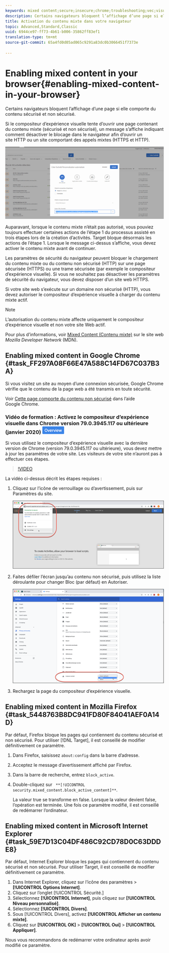 ```yaml
---
keywords: mixed content;secure;insecure;chrome;troubleshooting;vec;visual experience composer;unsecure
description: Certains navigateurs bloquent l’affichage d’une page si elle comporte du contenu sécurisé et non sécurisé.
title: Activation du contenu mixte dans votre navigateur
topic: Advanced,Standard,Classic
uuid: 6944ce97-ff73-4b61-b006-35862ff83ef1
translation-type: tm+mt
source-git-commit: 65a4fd0d05ad065c9291a83dc0b3066451f7373e

---
```



# Enabling mixed content in your browser{#enabling-mixed-content-in-your-browser}

Certains navigateurs bloquent l’affichage d’une page si elle comporte du contenu sécurisé et non sécurisé.

Si le compositeur d’expérience visuelle tente d’ouvrir une page contenant du contenu mixte (sécurisé et non sécurisé), un message s’affiche indiquant comment désactiver le blocage dans le navigateur afin d’ouvrir un site HTTP ou un site comportant des appels mixtes (HTTPS et HTTP).

![](assets/mixed_content_warning.gif)

Auparavant, lorsque le contenu mixte n’était pas autorisé, vous pouviez toujours effectuer certaines actions de l’étape 1 du processus assisté en trois étapes lors de la création d’activités. Target bloque désormais les actions de l’étape 1. Lorsque le message ci-dessus s’affiche, vous devez activer le contenu mixte avant de continuer.

Les paramètres de sécurité du navigateur peuvent bloquer le chargement du contenu mixte ou du contenu non sécurisé (HTTP) sur une page sécurisée (HTTPS) ou une trame sécurisée (par exemple le compositeur d’expérience visuelle). Si vous ne souhaitez pas désactiver les paramètres de sécurité du navigateur, vous devez disposer d’un site web HTTPS.

Si votre site web s’exécute sur un domaine non sécurisé (HTTP), vous devez autoriser le compositeur d’expérience visuelle à charger du contenu mixte actif.

>[!NOTE]
>
>L’autorisation du contenu mixte affecte uniquement le compositeur d’expérience visuelle et non votre site Web actif.

Pour plus d’informations, voir [Mixed Content (Contenu mixte)](https://developer.mozilla.org/en-US/docs/Web/Security/Mixed_content) sur le site web *Mozilla Developer Network* (MDN).

## Enabling mixed content in Google Chrome {#task_FF297A08F66E47A588C14FD67C037B3A}

Si vous visitez un site au moyen d’une connexion sécurisée, Google Chrome vérifie que le contenu de la page web a été transmis en toute sécurité.

Voir [Cette page comporte du contenu non sécurisé](https://support.google.com/chrome/answer/1342714?hl=en) dans l’aide Google Chrome.

### Vidéo de formation : Activez le compositeur d’expérience visuelle dans Chrome version 79.0.3945.117 ou ultérieure (janvier 2020) ![badge Aperçu.](/help/assets/overview.png)

Si vous utilisez le compositeur d’expérience visuelle avec la dernière version de Chrome (version 79.0.3945.117 ou ultérieure), vous devez mettre à jour les paramètres de votre site. Les visiteurs de votre site n’auront pas à effectuer ces étapes.

>[!VIDEO](https://www.youtube.com/watch?v=6zGCi5Y8eVo)

La vidéo ci-dessus décrit les étapes requises :

1. Cliquez sur l’icône de verrouillage ou d’avertissement, puis sur Paramètres du site.

   ![Paramètres du site](/help/c-experiences/c-visual-experience-composer/r-troubleshoot-composer/assets/site-settings.png)

1. Faites défiler l’écran jusqu’au contenu non sécurisé, puis utilisez la liste déroulante pour changer Bloc (par défaut) en Autoriser.

   ![Contenu non sécurisé](/help/c-experiences/c-visual-experience-composer/r-troubleshoot-composer/assets/insecure-content.png)

1. Rechargez la page du compositeur d’expérience visuelle.

## Enabling mixed content in Mozilla Firefox {#task_5448763B8DC941FD80F84041AEF0A14D}

Par défaut, Firefox bloque les pages qui contiennent du contenu sécurisé et non sécurisé. Pour utiliser [!DNL Target], il est conseillé de modifier définitivement ce paramètre.

1. Dans Firefox, saisissez `about:config` dans la barre d’adresse.
1. Acceptez le message d’avertissement affiché par Firefox.
1. Dans la barre de recherche, entrez `block_active`.
1. Double-cliquez sur ` **[!UICONTROL security.mixed_content.block_active_content]**`.

   La valeur true se transforme en false. Lorsque la valeur devient false, l’opération est terminée. Une fois ce paramètre modifié, il est conseillé de redémarrer l’ordinateur.

## Enabling mixed content in Microsoft Internet Explorer {#task_59E7D13C04DF486C92CD78D0C63DDDE8}

Par défaut, Internet Explorer bloque les pages qui contiennent du contenu sécurisé et non sécurisé. Pour utiliser Target, il est conseillé de modifier définitivement ce paramètre.

1. Dans Internet Explorer, cliquez sur l’icône des paramètres > **[!UICONTROL Options Internet]**.
1. Cliquez sur l’onglet [!UICONTROL Sécurité.]
1. Sélectionnez **[!UICONTROL Internet]**, puis cliquez sur **[!UICONTROL Niveau personnalisé]**.
1. Sélectionnez **[!UICONTROL Divers]**.
1. Sous [!UICONTROL Divers], activez **[!UICONTROL Afficher un contenu mixte]**.
1. Cliquez sur **[!UICONTROL OK]** > **[!UICONTROL Oui]** > **[!UICONTROL Appliquer]**.

Nous vous recommandons de redémarrer votre ordinateur après avoir modifié ce paramètre.

